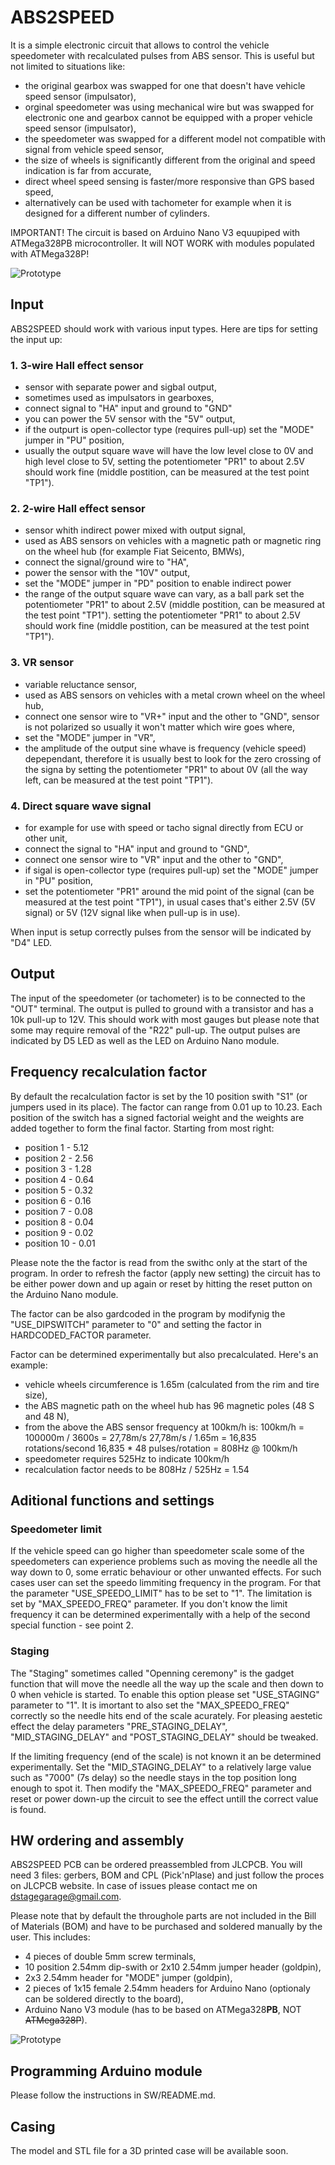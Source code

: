 # ABS2SPEED
It is a simple electronic circuit that allows to control the vehicle speedometer with recalculated pulses from ABS sensor. This is useful but not limited to situations like:
- the original gearbox was swapped for one that doesn't have vehicle speed sensor (impulsator),
- orginal speedometer was using mechanical wire but was swapped for electronic one and gearbox cannot be equipped with a proper vehicle speed sensor (impulsator),
- the speedometer was swapped for a different model not compatible with signal from vehicle speed sensor,
- the size of wheels is significantly different from the original and speed indication is far from accurate,
- direct wheel speed sensing is faster/more responsive than GPS based speed,
- alternatively can be used with tachometer for example when it is designed for a different number of cylinders.

IMPORTANT!
The circuit is based on Arduino Nano V3 equupiped with ATMega328PB microcontroller. It will NOT WORK with modules populated with ATMega328P!

![Prototype](A2S_v3.1/DStage_A2S_v3.0_proto1.jpg)

## Input
ABS2SPEED should work with various input types. Here are tips for setting the input up:
   ### 1. 3-wire Hall effect sensor
   - sensor with separate power and sigbal output,
   - sometimes used as impulsators in gearboxes,
   - connect signal to "HA" input and ground to "GND"
   - you can power the 5V sensor with the "5V" output,
   - if the outpurt is open-collector type (requires pull-up) set the "MODE" jumper in "PU" position,
   - usually the output square wave will have the low level close to 0V and high level close to 5V,
     setting the potentiometer "PR1" to about 2.5V should work fine (middle postition, can be measured at the test point "TP1").
   ### 2. 2-wire Hall effect sensor
   - sensor whith indirect power mixed with output signal,
   - used as ABS sensors on vehicles with a magnetic path or magnetic ring on the wheel hub (for example Fiat Seicento, BMWs),
   - connect the signal/ground wire to "HA",
   - power the sensor with the "10V" output,
   - set the "MODE" jumper in "PD" position to enable indirect power
   - the range of the output square wave can vary,
     as a ball park set the potentiometer "PR1" to about 2.5V (middle postition, can be measured at the test point "TP1").
     setting the potentiometer "PR1" to about 2.5V should work fine (middle postition, can be measured at the test point "TP1").
   ### 3. VR sensor
   - variable reluctance sensor, 
   - used as ABS sensors on vehicles with a metal crown wheel on the wheel hub,
   - connect one sensor wire to "VR+" input and the other to "GND",
     sensor is not polarized so usually it won't matter which wire goes where,
   - set the "MODE" jumper in "VR",
   - the amplitude of the output sine whave is frequency (vehicle speed) depependant,
     therefore it is usually best to look for the zero crossing of the signa by setting the potentiometer "PR1" to about 0V (all the way left, can be measured at the test point "TP1").
   ### 4. Direct square wave signal
   - for example for use with speed or tacho signal directly from ECU or other unit, 
   - connect the signal to "HA" input and ground to "GND",
   - connect one sensor wire to "VR" input and the other to "GND",
   - if sigal is open-collector type (requires pull-up) set the "MODE" jumper in "PU" position,
   - set the potentiometer "PR1" around the mid point of the signal (can be measured at the test point "TP1"),
     in usual cases that's either 2.5V (5V signal) or 5V (12V signal like when pull-up is in use).

When input is setup correctly pulses from the sensor will be indicated by "D4" LED.

## Output
The input of the speedometer (or tachometer) is to be connected to the "OUT" terminal. The output is pulled to ground with a transistor and has a 10k pull-up to 12V. 
This should work with most gauges but please note that some may require removal of the "R22" pull-up.
The output pulses are indicated by D5 LED as well as the LED on Arduino Nano module.

## Frequency recalculation factor
By default the recalculation factor is set by the 10 position swith "S1" (or jumpers used in its place). The factor can range from 0.01 up to 10.23. 
Each position of the switch has a signed factorial weight and the weights are added together to form the final factor. Starting from most right:
  - position 1 - 5.12
  - position 2 - 2.56
  - position 3 - 1.28
  - position 4 - 0.64
  - position 5 - 0.32
  - position 6 - 0.16
  - position 7 - 0.08
  - position 8 - 0.04
  - position 9 - 0.02
  - position 10 - 0.01

Please note the the factor is read from the swithc only at the start of the program. In order to refresh the factor (apply new setting) the circuit has to be either power down and up again or reset by hitting the reset putton on the Arduino Nano module.

The factor can be also gardcoded in the program by modifynig the "USE_DIPSWITCH" parameter to "0" and setting the factor in HARDCODED_FACTOR parameter.

Factor can be determined experimentally but also precalculated. Here's an example:
  - vehicle wheels circumference is 1.65m (calculated from the rim and tire size),
  - the ABS magnetic path on the wheel hub has 96 magnetic poles (48 S and 48 N),
  - from the above the ABS sensor frequency at 100km/h is:
      100km/h = 100000m / 3600s = 27,78m/s
      27,78m/s / 1.65m = 16,835 rotations/second
      16,835 * 48 pulses/rotation = 808Hz @ 100km/h
  - speedometer requires 525Hz to indicate 100km/h
  - recalculation factor needs to be 808Hz / 525Hz = 1.54

## Aditional functions and settings
### Speedometer limit
   If the vehicle speed can go higher than speedometer scale some of the speedometers can experience problems such as moving the needle all the way down to 0, some erratic behaviour or other unwanted effects.
   For such cases user can set the speedo limmiting frequency in the program. For that the parameter "USE_SPEEDO_LIMIT" has to be set to "1". The limitation is set by "MAX_SPEEDO_FREQ" parameter.
   If you don't know the limit frequency it can be determined experimentally with a help of the second special function - see point 2.

### Staging
   The "Staging" sometimes called "Openning ceremony" is the gadget function that will move the needle all the way up the scale and then down to 0 when vehicle is started.
   To enable this option please set "USE_STAGING" parameter to "1". It is imortant to also set the "MAX_SPEEDO_FREQ" correctly so the needle hits end of the scale acurately.
   For pleasing aestetic effect the delay parameters "PRE_STAGING_DELAY", "MID_STAGING_DELAY" and "POST_STAGING_DELAY" should be tweaked.

   If the limiting frequency (end of the scale) is not known it an be determined experimentally. Set the "MID_STAGING_DELAY" to a relatively large value such as "7000" (7s delay) so the needle stays in the top position long enough to spot it. Then modify the        "MAX_SPEEDO_FREQ" parameter and reset or power down-up the circuit to see the effect untill the correct value is found.

## HW ordering and assembly
ABS2SPEED PCB can be ordered preassembled from JLCPCB. You will need 3 files: gerbers, BOM and CPL (Pick'nPlase) and just follow the proces on JLCPCB website. In case of issues please contact me on dstagegarage@gmail.com. 

Please note that by default the throughole parts are not included in the Bill of Materials (BOM) and have to be purchased and soldered manually by the user. This includes: 
- 4 pieces of double 5mm screw terminals,
- 10 position 2.54mm dip-swith or 2x10 2.54mm jumper header (goldpin),
- 2x3 2.54mm header for "MODE" jumper (goldpin),
- 2 pieces of 1x15 female 2.54mm headers for Arduino Nano (optionaly can be soldered directly to the board),
- Arduino Nano V3 module (has to be based on ATMega328**PB**, NOT ~~ATMega328P~~).

![Prototype](A2S_v3.1/DStage_A2S_v3.0_proto2.jpg)

## Programming Arduino module
Please follow the instructions in SW/README.md.

## Casing
The model and STL file for a 3D printed case will be available soon.
